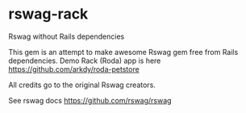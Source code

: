 # rswag-rack
Rswag without Rails dependencies

This gem is an attempt to make awesome Rswag gem free from Rails dependencies.
Demo Rack (Roda) app is here https://github.com/arkdy/roda-petstore

All credits go to the original Rswag creators.

See rswag docs https://github.com/rswag/rswag
